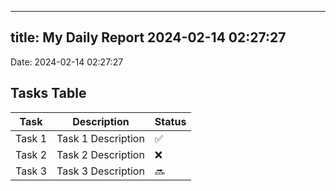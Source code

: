 
---
title: My Daily Report 2024-02-14 02:27:27
---

Date: 2024-02-14 02:27:27

## Tasks Table

| Task | Description | Status |
|------|-------------|--------|
| Task 1 | Task 1 Description | ✅ |
| Task 2 | Task 2 Description | ❌ |
| Task 3 | Task 3 Description | 🔜 |
